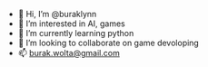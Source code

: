 - 👋 Hi, I’m @buraklynn
- 👀 I’m interested in AI, games
- 🌱 I’m currently learning python
- 💞️ I’m looking to collaborate on game devoloping 
- 📫 burak.wolta@gmail.com
